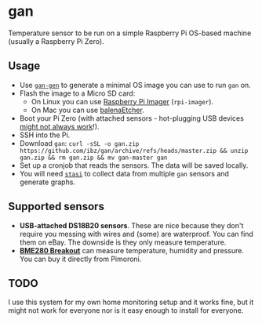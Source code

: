 # gan

Temperature sensor to be run on a simple Raspberry Pi OS-based machine (usually a Raspberry Pi Zero).

## Usage

* Use [`gan-gen`](https://github.com/ibz/gan-gen) to generate a minimal OS image you can use to run `gan` on.
* Flash the image to a Micro SD card:
  * On Linux you can use [Raspberry Pi Imager](https://www.raspberrypi.com/software/) (`rpi-imager`).
  * On Mac you can use [balenaEtcher](https://www.balena.io/etcher/).
* Boot your Pi Zero (with attached sensors - hot-plugging USB devices [might not always work](https://forums.raspberrypi.com/viewtopic.php?t=23205#p217196)!).
* SSH into the Pi.
* Download `gan`: `curl -sSL -o gan.zip https://github.com/ibz/gan/archive/refs/heads/master.zip && unzip gan.zip && rm gan.zip && mv gan-master gan`
* Set up a cronjob that reads the sensors. The data will be saved locally.
* You will need [`stasi`](https://github.com/ibz/stasi) to collect data from multiple `gan` sensors and generate graphs.

## Supported sensors

* **USB-attached DS18B20 sensors**. These are nice because they don't require you messing with wires and (some) are waterproof. You can find them on eBay. The downside is they only measure temperature.
* [**BME280 Breakout**](https://shop.pimoroni.com/products/bme280-breakout) can measure temperature, humidity and pressure. You can buy it directly from Pimoroni.

## TODO

I use this system for my own home monitoring setup and it works fine, but it might not work for everyone nor is it easy enough to install for everyone.
